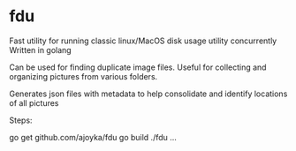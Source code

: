 # fdu 

Fast utility for running classic linux/MacOS disk usage utility concurrently 
Written in golang

Can be used for finding duplicate image files. Useful for collecting and organizing pictures from various folders. 

Generates json files with metadata to help consolidate and identify locations of all pictures

Steps:

go get github.com/ajoyka/fdu 
go build 
./fdu <dirs to traverse>... 
